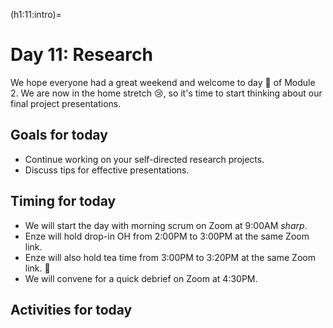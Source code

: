 (h1:11:intro)=
# Day 11: Research

We hope everyone had a great weekend and welcome to day 🍴 of Module 2.
We are now in the home stretch 😢, so it's time to start thinking about our final project presentations.



## Goals for today

- Continue working on your self-directed research projects.
- Discuss tips for effective presentations.



## Timing for today

- We will start the day with morning scrum on Zoom at 9:00AM _sharp_.
- Enze will hold drop-in OH from 2:00PM to 3:00PM at the same Zoom link.
- Enze will also hold tea time from 3:00PM to 3:20PM at the same Zoom link. 🍵
- We will convene for a quick debrief on Zoom at 4:30PM.



## Activities for today

```{tableofcontents}
```


